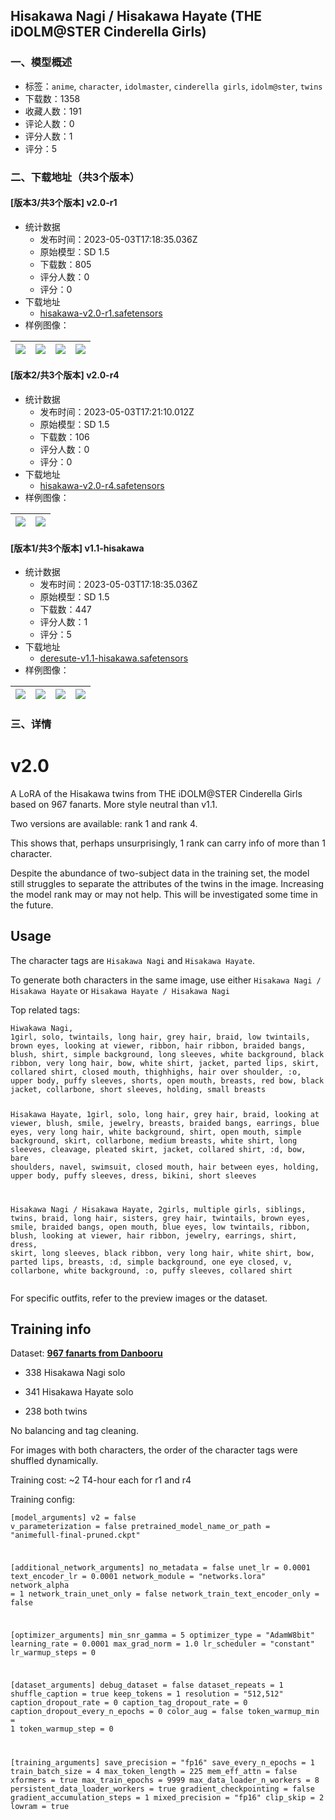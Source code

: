 ## Hisakawa Nagi / Hisakawa Hayate (THE iDOLM@STER Cinderella Girls)
### 一、模型概述

- 标签：`anime`, `character`, `idolmaster`, `cinderella girls`, `idolm@ster`, `twins`
- 下载数：1358
- 收藏人数：191
- 评论人数：0
- 评分人数：1
- 评分：5

### 二、下载地址（共3个版本）

#### [版本3/共3个版本] v2.0-r1

- 统计数据
  - 发布时间：2023-05-03T17:18:35.036Z
  - 原始模型：SD 1.5
  - 下载数：805
  - 评分人数：0
  - 评分：0
- 下载地址
  - [hisakawa-v2.0-r1.safetensors](https://civitai.com/api/download/models/61512)
- 样例图像：

| <img src="https://image.civitai.com/xG1nkqKTMzGDvpLrqFT7WA/78b38e17-bc76-48f3-94c0-7dc32ef143d3/width=450/675465.jpeg" /> | <img src="https://image.civitai.com/xG1nkqKTMzGDvpLrqFT7WA/30c49c20-0a66-4469-baad-6b824c9e0f5d/width=450/675469.jpeg" /> | <img src="https://image.civitai.com/xG1nkqKTMzGDvpLrqFT7WA/2ce78c83-005d-4eaf-9416-19fc36e264c4/width=450/675472.jpeg" /> | <img src="https://image.civitai.com/xG1nkqKTMzGDvpLrqFT7WA/da268d6b-1cc4-4498-b9df-da4f1708bc7c/width=450/675470.jpeg" /> |
| ---- | ---- | ---- | ---- |

#### [版本2/共3个版本] v2.0-r4

- 统计数据
  - 发布时间：2023-05-03T17:21:10.012Z
  - 原始模型：SD 1.5
  - 下载数：106
  - 评分人数：0
  - 评分：0
- 下载地址
  - [hisakawa-v2.0-r4.safetensors](https://civitai.com/api/download/models/61564)
- 样例图像：

| <img src="https://image.civitai.com/xG1nkqKTMzGDvpLrqFT7WA/f6bba434-bbe0-41bc-a289-4f62c89713a2/width=450/676314.jpeg" /> | <img src="https://image.civitai.com/xG1nkqKTMzGDvpLrqFT7WA/0bf0ace6-d0cc-4fda-9f4f-52db6124d882/width=450/676315.jpeg" /> |
| ---- | ---- |

#### [版本1/共3个版本] v1.1-hisakawa

- 统计数据
  - 发布时间：2023-05-03T17:18:35.036Z
  - 原始模型：SD 1.5
  - 下载数：447
  - 评分人数：1
  - 评分：5
- 下载地址
  - [deresute-v1.1-hisakawa.safetensors](https://civitai.com/api/download/models/34275)
- 样例图像：

| <img src="https://image.civitai.com/xG1nkqKTMzGDvpLrqFT7WA/04c8233d-3a68-4fe7-8134-004a2f0fce00/width=450/391454.jpeg" /> | <img src="https://image.civitai.com/xG1nkqKTMzGDvpLrqFT7WA/209c427b-75f6-49b2-938f-d8699ada1e00/width=450/391457.jpeg" /> | <img src="https://image.civitai.com/xG1nkqKTMzGDvpLrqFT7WA/8d521638-7ee7-46ea-eb4b-bb20d6efdd00/width=450/391456.jpeg" /> | <img src="https://image.civitai.com/xG1nkqKTMzGDvpLrqFT7WA/a76c1325-7111-447d-9744-f9ad6af81100/width=450/391455.jpeg" /> |
| ---- | ---- | ---- | ---- |


### 三、详情
<h1><strong>v2.0</strong></h1><p>A LoRA of the Hisakawa twins from THE iDOLM@STER Cinderella Girls based on 967 fanarts. More style neutral than v1.1.</p><p>Two versions are available: rank 1 and rank 4.</p><p>This shows that, perhaps unsurprisingly, 1 rank can carry info of more than 1 character.</p><p>Despite the abundance of two-subject data in the training set, the model still struggles to separate the attributes of the twins in the image. Increasing the model rank may or may not help. This will be investigated some time in the future.</p><h2>Usage</h2><p>The character tags are <code>Hisakawa Nagi</code> and <code>Hisakawa Hayate</code>.</p><p>To generate both characters in the same image, use either <code>Hisakawa Nagi / Hisakawa Hayate</code> or <code>Hisakawa Hayate / Hisakawa Nagi</code></p><p>Top related tags:</p><pre><code>Hiwakawa Nagi,
1girl, solo, twintails, long hair, grey hair, braid, low twintails, brown eyes, looking at viewer, ribbon, hair ribbon, braided bangs, blush, shirt, simple background, long sleeves, white background, black ribbon, very long hair, bow, white shirt, jacket, parted lips, skirt, collared shirt, closed mouth, thighhighs, hair over shoulder, :o, upper body, puffy sleeves, shorts, open mouth, breasts, red bow, black jacket, collarbone, short sleeves, holding, small breasts

Hisakawa Hayate,
1girl, solo, long hair, grey hair, braid, looking at viewer, blush, smile, jewelry, breasts, braided bangs, earrings, blue eyes, very long hair, white background, shirt, open mouth, simple background, skirt, collarbone, medium breasts, white shirt, long sleeves, cleavage, pleated skirt, jacket, collared shirt, :d, bow, bare shoulders, navel, swimsuit, closed mouth, hair between eyes, holding, upper body, puffy sleeves, dress, bikini, short sleeves

Hisakawa Nagi / Hisakawa Hayate,
2girls, multiple girls, siblings, twins, braid, long hair, sisters, grey hair, twintails, brown eyes, smile, braided bangs, open mouth, blue eyes, low twintails, ribbon, blush, looking at viewer, hair ribbon, jewelry, earrings, shirt, dress, skirt, long sleeves, black ribbon, very long hair, white shirt, bow, parted lips, breasts, :d, simple background, one eye closed, v, collarbone, white background, :o, puffy sleeves, collared shirt
</code></pre><p>For specific outfits, refer to the preview images or the dataset.</p><h2>Training info</h2><p>Dataset: <a target="_blank" rel="ugc" href="https://huggingface.co/datasets/gustproof/sd-data/blob/main/hisakawa.zip"><strong><u>967 fanarts from Danbooru</u></strong></a></p><ul><li><p>338 Hisakawa Nagi solo</p></li><li><p>341 Hisakawa Hayate solo</p></li><li><p>238 both twins</p></li></ul><p>No balancing and tag cleaning.</p><p>For images with both characters, the order of the character tags were shuffled dynamically.</p><p>Training cost: ~2 T4-hour each for r1 and r4</p><p>Training config:</p><pre><code>[model_arguments]
v2 = false
v_parameterization = false
pretrained_model_name_or_path = "animefull-final-pruned.ckpt"

[additional_network_arguments]
no_metadata = false
unet_lr = 0.0001
text_encoder_lr = 0.0001
network_module = "networks.lora"
network_alpha = 1
network_train_unet_only = false
network_train_text_encoder_only = false

[optimizer_arguments]
min_snr_gamma = 5
optimizer_type = "AdamW8bit"
learning_rate = 0.0001
max_grad_norm = 1.0
lr_scheduler = "constant"
lr_warmup_steps = 0

[dataset_arguments]
debug_dataset = false
dataset_repeats = 1
shuffle_caption = true
keep_tokens = 1
resolution = "512,512"
caption_dropout_rate = 0
caption_tag_dropout_rate = 0
caption_dropout_every_n_epochs = 0
color_aug = false
token_warmup_min = 1
token_warmup_step = 0

[training_arguments]
save_precision = "fp16"
save_every_n_epochs = 1
train_batch_size = 4
max_token_length = 225
mem_eff_attn = false
xformers = true
max_train_epochs = 9999
max_data_loader_n_workers = 8
persistent_data_loader_workers = true
gradient_checkpointing = false
gradient_accumulation_steps = 1
mixed_precision = "fp16"
clip_skip = 2
lowram = true</code></pre>